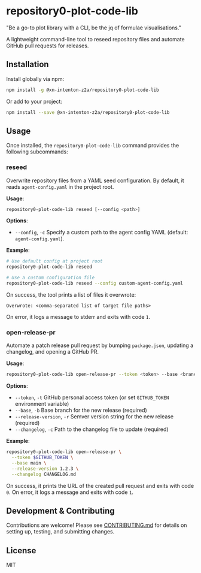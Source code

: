 # repository0-plot-code-lib

"Be a go-to plot library with a CLI, be the jq of formulae visualisations."

A lightweight command-line tool to reseed repository files and automate GitHub pull requests for releases.

## Installation

Install globally via npm:

```bash
npm install -g @xn-intenton-z2a/repository0-plot-code-lib
```

Or add to your project:

```bash
npm install --save @xn-intenton-z2a/repository0-plot-code-lib
```

## Usage

Once installed, the `repository0-plot-code-lib` command provides the following subcommands:

### reseed

Overwrite repository files from a YAML seed configuration. By default, it reads `agent-config.yaml` in the project root.

**Usage**:
```bash
repository0-plot-code-lib reseed [--config <path>]
```

**Options**:
- `--config`, `-c`  Specify a custom path to the agent config YAML (default: `agent-config.yaml`).

**Example**:
```bash
# Use default config at project root
repository0-plot-code-lib reseed

# Use a custom configuration file
repository0-plot-code-lib reseed --config custom-agent-config.yaml
```

On success, the tool prints a list of files it overwrote:
```
Overwrote: <comma-separated list of target file paths>
```
On error, it logs a message to stderr and exits with code `1`.

### open-release-pr

Automate a patch release pull request by bumping `package.json`, updating a changelog, and opening a GitHub PR.

**Usage**:
```bash
repository0-plot-code-lib open-release-pr --token <token> --base <branch> --release-version <version> --changelog <path>
```

**Options**:
- `--token`, `-t`           GitHub personal access token (or set `GITHUB_TOKEN` environment variable)
- `--base`, `-b`            Base branch for the new release (required)
- `--release-version`, `-r` Semver version string for the new release (required)
- `--changelog`, `-c`       Path to the changelog file to update (required)

**Example**:
```bash
repository0-plot-code-lib open-release-pr \
  --token $GITHUB_TOKEN \
  --base main \
  --release-version 1.2.3 \
  --changelog CHANGELOG.md
```

On success, it prints the URL of the created pull request and exits with code `0`.
On error, it logs a message and exits with code `1`.

## Development & Contributing

Contributions are welcome! Please see [CONTRIBUTING.md](CONTRIBUTING.md) for details on setting up, testing, and submitting changes.

## License

MIT